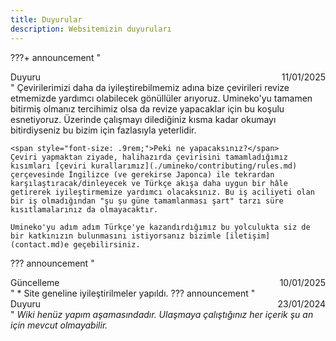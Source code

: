 ```yaml
---
title: Duyurular
description: Websitemizin duyuruları
---
```

<!-- lines 6-20 are displayed in the home page -->

???+ announcement "<div style="position: relative;">Duyuru<span style="position: absolute; right: 0;">11/01/2025</span></div>"
    Çevirilerimizi daha da iyileştirebilmemiz adına bize çevirileri revize etmemizde yardımcı olabilecek gönüllüler arıyoruz. Umineko'yu tamamen bitirmiş olmanız tercihimiz olsa da revize yapacaklar için bu koşulu esnetiyoruz. Üzerinde çalışmayı dilediğiniz kısma kadar okumayı bitirdiyseniz bu bizim için fazlasıyla yeterlidir.

    <span style="font-size: .9rem;">Peki ne yapacaksınız?</span>  
    Çeviri yapmaktan ziyade, halihazırda çevirisini tamamladığımız kısımları [çeviri kurallarımız](./umineko/contributing/rules.md) çerçevesinde İngilizce (ve gerekirse Japonca) ile tekrardan karşılaştıracak/dinleyecek ve Türkçe akışa daha uygun bir hâle getirerek iyileştirmemize yardımcı olacaksınız. Bu iş aciliyeti olan bir iş olmadığından "şu şu güne tamamlanması şart" tarzı süre kısıtlamalarınız da olmayacaktır.

    Umineko'yu adım adım Türkçe'ye kazandırdığımız bu yolculukta siz de bir katkınızın bulunmasını istiyorsanız bizimle [iletişim](contact.md)e geçebilirsiniz.
??? announcement "<div style="position: relative;">Güncelleme<span style="position: absolute; right: 0;">10/01/2025</span></div>"
    *  Site geneline iyileştirilmeler yapıldı.
??? announcement "<div style="position: relative;">Duyuru<span style="position: absolute; right: 0;">23/01/2024</span></div>"
    *Wiki henüz yapım aşamasındadır. Ulaşmaya çalıştığınız her içerik şu an için mevcut olmayabilir.*